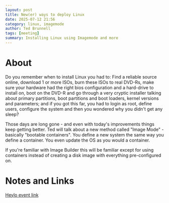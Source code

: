 ```yaml
---
layout: post
title: New(er) ways to deploy Linux
date: 2025-07-12 21:56
category: linux, imagemode
author: Ted Brunnell
tags: [meeting]
summary: Installing Linux using Imagemode and more
---
```


# About
Do you remember when to install Linux you had to: Find a reliable source online, download 1 or more ISOs, burn these ISOs to real DVD-Rs, make sure your hardware had the right bios configuration and a hard-drive to install on, boot on the DVD-R and go through a very cryptic installer talking about primary partitions, boot partitions and boot loaders, kernel versions and parameters; and if you got this far, you had to login as root, define users, configure the system and then you wondered why you didn't get any sleep?

Those days are long gone - and even with today's improvements things keep getting better. Ted will talk about a new method called "Image Mode" - basically "bootable containers". You define a new system the same way you define a container. You even update the OS as you would a container.

If you're familiar with Image Builder this will be familiar except for using containers instead of creating a disk image with everything pre-configured on.

# Notes and Links

[Heylo event link](https://link.heylo.co/X3rX)
